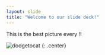 ```yaml
---
layout: slide
title: "Welcome to our slide deck!"
---
```


This is the best picture every !!


![dodgetocat](https://octodex.github.com/images/dodgetocat_v2.png)
{: .center}
